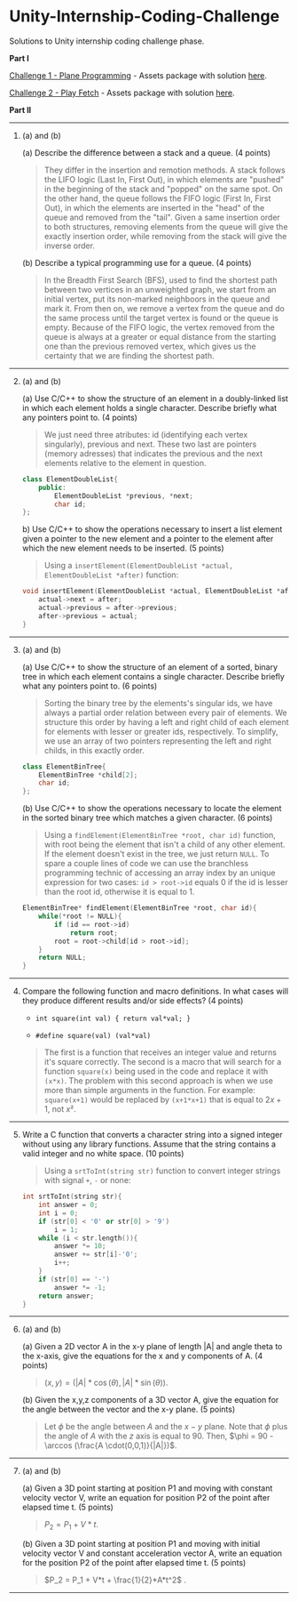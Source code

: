 # Unity-Internship-Coding-Challenge
Solutions to Unity internship coding challenge phase.

**Part I**

[Challenge 1 - Plane Programming](https://learn.unity.com/tutorial/challenge-1-steer-a-plane-through-obstacles-in-the-sky?uv=2020.3) - Assets package with solution [here](Challenge_1_Solved.unitypackage).

[Challenge 2 - Play Fetch](https://learn.unity.com/tutorial/challenge-2-play-fetch-with-random-values-and-arrays?uv=2020.3) - Assets package with solution [here](Challenge_2_Solved.unitypackage).

**Part II**
*****
1. (a) and (b)

    (a) Describe the difference between a stack and a queue. (4 points)
    > They differ in the insertion and remotion methods. A stack follows the LIFO logic (Last In, First Out), in which elements are "pushed" in the beginning of the stack and "popped" on the same spot. On the other hand, the queue follows the FIFO logic (First In, First Out), in which the elements are inserted in the "head" of the queue and removed from the "tail". Given a same insertion order to both structures, removing elements from the queue will give the exactly insertion order, while removing from the stack will give the inverse order.

    (b) Describe a typical programming use for a queue. (4 points)
    > In the Breadth First Search (BFS), used to find the shortest path between two vertices in an unweighted graph, we start from an initial vertex, put its non-marked neighboors in the queue and mark it. From then on, we remove a vertex from the queue and do the same process until the target vertex is found or the queue is empty. Because of the FIFO logic, the vertex removed from the queue is always at a greater or equal distance from the starting one than the previous removed vertex, which gives us the certainty that we are finding the shortest path.
*****
2. (a) and (b)

    (a) Use C/C++ to show the structure of an element in a doubly-linked list in which each element holds a single character. Describe briefly what any pointers point to. (4 points)
    > We just need three atributes: id (identifying each vertex singularly), previous and next. These two last are pointers (memory adresses) that indicates the previous and the next elements relative to the element in question.
    ```cpp
    class ElementDoubleList{
        public:
            ElementDoubleList *previous, *next;
            char id;
    };
    ```

    b) Use C/C++ to show the operations necessary to insert a list element given a pointer to the new element and a pointer to the element after which the new element needs to be inserted. (5 points)
    > Using a `insertElement(ElementDoubleList *actual, ElementDoubleList *after)` function:
    ```cpp
    void insertElement(ElementDoubleList *actual, ElementDoubleList *after){
        actual->next = after;
        actual->previous = after->previous;
        after->previous = actual;
    }
    ```
*****
3. (a) and (b)

    (a) Use C/C++ to show the structure of an element of a sorted, binary tree in which each element contains a single character. Describe briefly what any pointers point to. (6 points)
    > Sorting the binary tree by the elements's singular ids, we have always a partial order relation between every pair of elements. We structure this order by having a left and right child of each element for elements with lesser or greater ids, respectively. To simplify, we  use an array of two pointers representing the left and right childs, in this exactly order.
    ```cpp
    class ElementBinTree{
        ElementBinTree *child[2];
        char id;
    };
    ```

    (b) Use C/C++ to show the operations necessary to locate the element in the sorted binary tree which matches a given character. (6 points)
    > Using a `findElement(ElementBinTree *root, char id)` function, with root being the element that isn't a child of any other element. If the element doesn't exist in the tree, we just return `NULL`. To spare a couple lines of code we can use the branchless programming technic of accessing an array index by an unique expression for two cases: `id > root->id` equals 0 if the id is lesser than the root id, otherwise it is equal to 1.
    ```cpp
    ElementBinTree* findElement(ElementBinTree *root, char id){
        while(*root != NULL){
            if (id == root->id)
                return root;
            root = root->child[id > root->id];
        }
        return NULL;
    }
    ```
*****
4. Compare the following function and macro definitions. In what cases will they produce different results and/or side effects? (4 points)
 
   * ```int square(int val) { return val*val; }```

   * ```#define square(val) (val*val)```
 
    > The first is a function that receives an integer value and returns it's square correctly. The second is a macro that will search for a function `square(x)` being used in the code and replace it with `(x*x)`. The problem with this second approach is when we use more than simple arguments in the function. For example: `square(x+1)` would be replaced by `(x+1*x+1)` that is equal to $2x+1$, not $x²$.
*****
5. Write a C function that converts a character string into a signed integer without using any library functions. Assume that the string contains a valid integer and no white space. (10 points)

    > Using a `srtToInt(string str)` function to convert integer strings with signal `+`, `-` or none: 
    ```cpp
    int srtToInt(string str){
        int answer = 0;
        int i = 0;
        if (str[0] < '0' or str[0] > '9')
            i = 1;
        while (i < str.length()){
            answer *= 10;
            answer += str[i]-'0';
            i++;
        }
        if (str[0] == '-')
            answer *= -1;
        return answer;
    }
    ```
*****
6. (a) and (b)

    (a) Given a 2D vector A in the x-y plane of length |A| and angle theta to the x-axis, give the equations for the x and y components of A. (4 points)
    > $(x,y) = (|A|*\cos(\theta), |A|*\sin(\theta))$.

    (b) Given the x,y,z components of a 3D vector A, give the equation for the angle between the vector and the x-y plane. (5 points)
    > Let $\phi$ be the angle between $A$ and the $x-y$ plane. Note that $\phi$ plus the angle of $A$ with the $z$ axis is equal to $90$. Then, $\phi = 90 - \arccos (\frac{A \cdot(0,0,1)}{|A|})$.
*****
7. (a) and (b)

    (a) Given a 3D point starting at position P1 and moving with constant velocity vector V, write an equation for position P2 of the point after elapsed time t. (5 points)
    > $P_2 = P_1 + V*t$.

    (b) Given a 3D point starting at position P1 and moving with initial velocity vector V and constant acceleration vector A, write an equation for the position P2 of the point after elapsed time t. (5 points)
    > $P_2 = P_1 + V*t + \frac{1}{2}*A*t^2$ .
*****